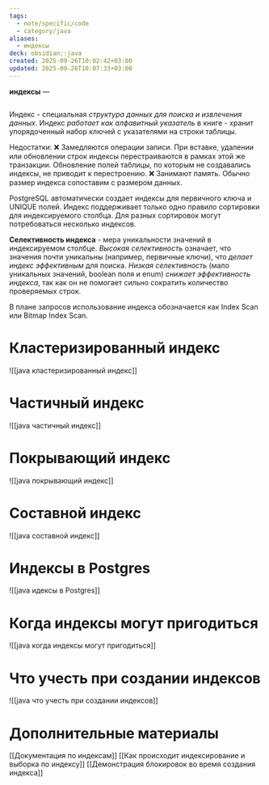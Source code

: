 ```yaml
---
tags:
  - note/specific/code
  - category/java
aliases:
  - индексы
deck: obsidian::java
created: 2025-09-26T10:02:42+03:00
updated: 2025-09-26T10:07:33+03:00
---
```


**индексы**
—
```table-of-contents
```
Индекс - специальная *структура данных для поиска и извлечения данных*. Индекс *работает как алфавитный указатель* в книге - хранит упорядоченный набор ключей с указателями на строки таблицы.

Недостатки:
❌ Замедляются операции записи. При вставке, удалении или обновлении строк индексы перестраиваются в рамках этой же транзакции. Обновление полей таблицы, по которым не создавались индексы, не приводит к перестроению.
❌ Занимают память. Обычно размер индекса сопоставим с размером данных.

PostgreSQL автоматически создает индексы для первичного ключа и UNIQUE полей. Индекс поддерживает только одно правило сортировки для индексируемого столбца. Для разных сортировок могут потребоваться несколько индексов.

**Селективность индекса** - мера уникальности значений в индексируемом столбце. *Высокая селективность* означает, что значения почти уникальны (например, первичные ключи), что *делает индекс эффективным* для поиска. *Низкая селективность* (мало уникальных значений, boolean поля и enum) *снижает эффективность индекса*, так как он не помогает сильно сократить количество проверяемых строк.

В плане запросов использование индекса обозначается как Index Scan или Bitmap Index Scan.

# Кластеризированный индекс
![[java кластеризированный индекс]]

# Частичный индекс
![[java частичный индекс]]

# Покрывающий индекс
![[java покрывающий индекс]]

# Составной индекс
![[java составной индекс]]

# Индексы в Postgres
![[java идексы в Postgres]]

# Когда индексы могут пригодиться
![[java когда индексы могут пригодиться]]

# Что учесть при создании индексов
![[java что учесть при создании индексов]]

# Дополнительные материалы
[[Документация по индексам]]
[[Как происходит индексирование и выборка по индексу]]
[[Демонстрация блокировок во время создания индекса]]

